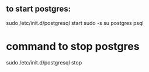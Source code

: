 ## to start postgres:
sudo /etc/init.d/postgresql start
sudo -s
su postgres
psql

# command to stop postgres

sudo /etc/init.d/postgresql stop
